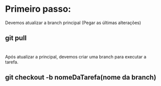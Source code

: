 # Primeiro passo:

Devemos atualizar a branch principal (Pegar as últimas alterações)

## git pull
#
Após atualizar a principal, devemos criar uma branch para executar a tarefa. 

## git checkout -b nomeDaTarefa(nome da branch)